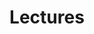 ---
title: Lectures
menu:
  sidebar:
    name: Lectures
    identifier: lectures
    parent: serverlessml
    weight: 10
---